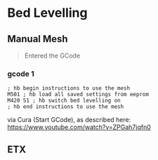 # Bed Levelling


## Manual Mesh

> Entered the GCode 

### gcode 1

```gcode
; hb begin instructions to use the mesh
M501 ; hb load all saved settings from eeprom
M420 S1 ; hb switch bed levelling on
; hb end instructions to use the mesh
```
  
  via Cura (Start GCode), as described here: <https://www.youtube.com/watch?v=ZPGah7jqfn0>

## ETX
